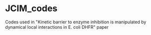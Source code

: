 # JCIM_codes
Codes used in "Kinetic barrier to enzyme inhibition is manipulated by dynamical local interactions in E. coli DHFR" paper
